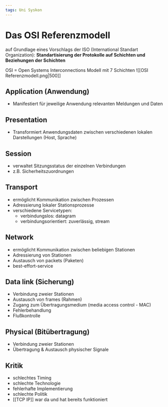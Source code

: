```yaml
---
tags: Uni Syskon
---
```

# Das OSI Referenzmodell
auf Grundlage eines Vorschlags der ISO (International Standart Organization): __Standartisierung der Protokolle auf Schichten und Beziehungen der Schichten__

OSI = Open Systems Interconnections
Modell mit 7 Schichten
![[OSI Referenzmodell.png|500]]
## Application (Anwendung)
- Manifestiert für jeweilige Anwendung relevanten Meldungen und Daten
## Presentation
- Transformiert Anwendungsdaten zwischen verschiedenen lokalen Darstellungen (Host, Sprache)
## Session
- verwaltet Sitzungsstatus der einzelnen Verbindungen 
- z.B. Sicherheitszuordnungen
## Transport
- ermöglicht Kommunikation zwischen Prozessen 
- Adressierung lokaler Stationsprozesse
- verschiedene Servicetypen:
	- verbindungslos: datagram
	- verbindungsorientiert: zuverlässig, stream
## Network
- ermöglicht Kommunikation zwischen beliebigen Stationen
- Adressierung von Stationen
- Austausch von packets (Paketen)
- best-effort-service
## Data link (Sicherung)
- Verbindung zweier Stationen
- Austausch von frames (Rahmen)
- Zugang zum Übertragungsmedium (media access control - MAC)
- Fehlerbehandlung
- Flußkontrolle
## Physical (Bitübertragung)
- Verbindung zweier Stationen
- Übertragung & Austausch physischer Signale
## Kritik
- schlechtes Timing
- schlechte Technologie
- fehlerhafte Implementierung
- schlechte Politik
- [[TCP IP]] war da und hat bereits funktioniert